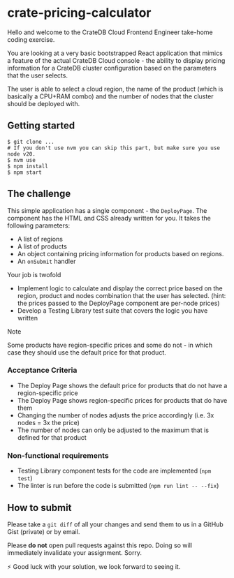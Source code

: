 # crate-pricing-calculator

Hello and welcome to the CrateDB Cloud Frontend Engineer take-home coding exercise.

You are looking at a very basic bootstrapped React application that mimics a feature of the
actual CrateDB Cloud console - the ability to display pricing information for a CrateDB
cluster configuration based on the parameters that the user selects. 

The user is able to select a cloud region, the name of the product (which is basically a CPU+RAM combo)
and the number of nodes that the cluster should be deployed with. 

## Getting started

```shell
$ git clone ...
# If you don't use nvm you can skip this part, but make sure you use node v20.
$ nvm use
$ npm install
$ npm start
```

## The challenge

This simple application has a single component - the `DeployPage`. The component has the HTML and CSS already written for you. It takes the following parameters:

- A list of regions
- A list of products
- An object containing pricing information for products based on regions.
- An `onSubmit` handler

Your job is twofold
- Implement logic to calculate and display the correct price based on the region, product and nodes combination that the user has selected. (hint: the prices passed to the DeployPage component are per-node prices)
- Develop a Testing Library test suite that covers the logic you have written

> [!NOTE]  
> Some products have region-specific prices and some do not - in which case they should use the default price for that product.

### Acceptance Criteria

- The Deploy Page shows the default price for products that do not have a region-specific price
- The Deploy Page shows region-specific prices for products that do have them
- Changing the number of nodes adjusts the price accordingly (i.e. 3x nodes = 3x the price)
- The number of nodes can only be adjusted to the maximum that is defined for that product

### Non-functional requirements

- Testing Library component tests for the code are implemented (`npm test`)
- The linter is run before the code is submitted (`npm run lint -- --fix`)

## How to submit 

Please take a `git diff` of all your changes and send them to us in a GitHub Gist (private) or by email.

Please **do not** open pull requests against this repo. Doing so will immediately invalidate your
assignment. Sorry.

:zap: Good luck with your solution, we look forward to seeing it.